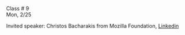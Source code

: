 
<div class="lecture1">

<div class="column_date">

Class # 9 <br>
Mon, 2/25

</div>

<div class="column_materials">
<p markdown="block">

Invited speaker: Christos Bacharakis from Mozilla Foundation, [Linkedin](https://www.linkedin.com/in/christosbaharakis/?originalSubdomain=gr)

</p>
</div>


<div class="column_assign">
<p markdown="block">




</p>
</div>

</div>
